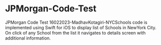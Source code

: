 # JPMorgan-Code-Test
JPMorgan Code Test
16022023-MadhavKotagiri-NYCSchools code is implemented using Swift for iOS to display list of Schools in NewYork City.
On click of any School from the list it navigates to details screen with additional information.
